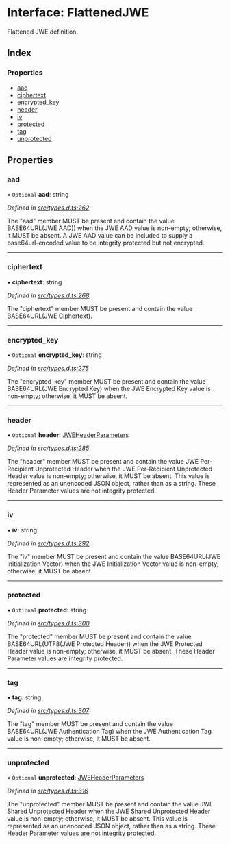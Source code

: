 # Interface: FlattenedJWE

Flattened JWE definition.

## Index

### Properties

* [aad](_types_d_.flattenedjwe.md#aad)
* [ciphertext](_types_d_.flattenedjwe.md#ciphertext)
* [encrypted\_key](_types_d_.flattenedjwe.md#encrypted_key)
* [header](_types_d_.flattenedjwe.md#header)
* [iv](_types_d_.flattenedjwe.md#iv)
* [protected](_types_d_.flattenedjwe.md#protected)
* [tag](_types_d_.flattenedjwe.md#tag)
* [unprotected](_types_d_.flattenedjwe.md#unprotected)

## Properties

### aad

• `Optional` **aad**: string

*Defined in [src/types.d.ts:262](https://github.com/panva/jose/blob/v3.4.0/src/types.d.ts#L262)*

The "aad" member MUST be present and contain the value
BASE64URL(JWE AAD)) when the JWE AAD value is non-empty;
otherwise, it MUST be absent.  A JWE AAD value can be included to
supply a base64url-encoded value to be integrity protected but not
encrypted.

___

### ciphertext

•  **ciphertext**: string

*Defined in [src/types.d.ts:268](https://github.com/panva/jose/blob/v3.4.0/src/types.d.ts#L268)*

The "ciphertext" member MUST be present and contain the value
BASE64URL(JWE Ciphertext).

___

### encrypted\_key

• `Optional` **encrypted\_key**: string

*Defined in [src/types.d.ts:275](https://github.com/panva/jose/blob/v3.4.0/src/types.d.ts#L275)*

The "encrypted_key" member MUST be present and contain the value
BASE64URL(JWE Encrypted Key) when the JWE Encrypted Key value is
non-empty; otherwise, it MUST be absent.

___

### header

• `Optional` **header**: [JWEHeaderParameters](_types_d_.jweheaderparameters.md)

*Defined in [src/types.d.ts:285](https://github.com/panva/jose/blob/v3.4.0/src/types.d.ts#L285)*

The "header" member MUST be present and contain the value JWE Per-
Recipient Unprotected Header when the JWE Per-Recipient
Unprotected Header value is non-empty; otherwise, it MUST be
absent.  This value is represented as an unencoded JSON object,
rather than as a string.  These Header Parameter values are not
integrity protected.

___

### iv

•  **iv**: string

*Defined in [src/types.d.ts:292](https://github.com/panva/jose/blob/v3.4.0/src/types.d.ts#L292)*

The "iv" member MUST be present and contain the value
BASE64URL(JWE Initialization Vector) when the JWE Initialization
Vector value is non-empty; otherwise, it MUST be absent.

___

### protected

• `Optional` **protected**: string

*Defined in [src/types.d.ts:300](https://github.com/panva/jose/blob/v3.4.0/src/types.d.ts#L300)*

The "protected" member MUST be present and contain the value
BASE64URL(UTF8(JWE Protected Header)) when the JWE Protected
Header value is non-empty; otherwise, it MUST be absent.  These
Header Parameter values are integrity protected.

___

### tag

•  **tag**: string

*Defined in [src/types.d.ts:307](https://github.com/panva/jose/blob/v3.4.0/src/types.d.ts#L307)*

The "tag" member MUST be present and contain the value
BASE64URL(JWE Authentication Tag) when the JWE Authentication Tag
value is non-empty; otherwise, it MUST be absent.

___

### unprotected

• `Optional` **unprotected**: [JWEHeaderParameters](_types_d_.jweheaderparameters.md)

*Defined in [src/types.d.ts:316](https://github.com/panva/jose/blob/v3.4.0/src/types.d.ts#L316)*

The "unprotected" member MUST be present and contain the value JWE
Shared Unprotected Header when the JWE Shared Unprotected Header
value is non-empty; otherwise, it MUST be absent.  This value is
represented as an unencoded JSON object, rather than as a string.
These Header Parameter values are not integrity protected.
